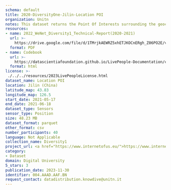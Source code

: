 ```yaml
---
schema: default
title: 2020-DiversityOne-Jilin-Location POI
organization: Unitn
notes: This dataset returns the Point Of Interests surrounding the geocoordinates of where the phone is located. POI extracted every 5 minutes. It is part of Wenet Diversity 1 data collection, which contains data about the everyday life activities of students coming from 8 different universities located in China, Denmark, India, Italy, Mexico, Mongolia, Paraguay and UK. The data were collected via questionnaires, data coming from 27 smartphone sensors associated to thousand self-reported annotations over a period of 4 weeks.
resources:
- name: 2022_WeNet_Diversity1_Technical-Report(2020-2021)
  url: >-
    https://drive.google.com/file/d/1TMrjkAEWRZ5xhETJKOCnERgh_Z06PO2E/view?usp=drive_link
  format: PDF
- name: Codebook
  url: >-
    https://datascientiafoundation.github.io/LivePeople-Documentation/codebooks/2020_DV1_Jilin_location_poi.html
  format: html
license: >-
 ./../../resources/2023LivePeopleLicense.html
dataset_name: Location POI
location: Jilin (China)
latitude_map: 43.83
longitude_map: 126.5
start_date: 2021-05-17
end_date: 2021-06-18
dataset_type: Sensors
sensor_type: Position
size: 48.23 MB
dataset_format: parquet
other_format: csv
number_participants: 40
language: Not Applicable
collection_name: Diversity1
project_url: <a href="https://www.internetofus.eu/">https://www.internetofus.eu/</a>
category:
- Dataset
domain: Digital University
5_stars: 3
publication_date: 2023-11-30
identifier: 004.AAAD.AAF.BN
request_contact: datadistribution.knowdive@unitn.it
---
```



